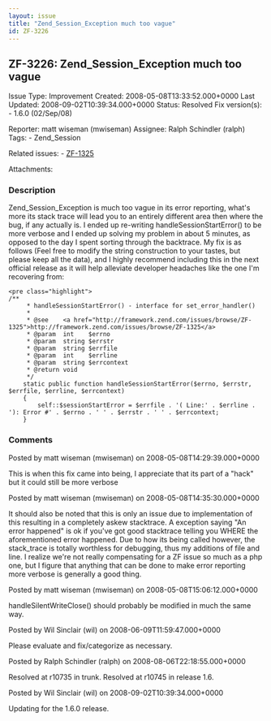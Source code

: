 ```yaml
---
layout: issue
title: "Zend_Session_Exception much too vague"
id: ZF-3226
---
```


ZF-3226: Zend\_Session\_Exception much too vague
------------------------------------------------

 Issue Type: Improvement Created: 2008-05-08T13:33:52.000+0000 Last Updated: 2008-09-02T10:39:34.000+0000 Status: Resolved Fix version(s): - 1.6.0 (02/Sep/08)
 
 Reporter:  matt wiseman (mwiseman)  Assignee:  Ralph Schindler (ralph)  Tags: - Zend\_Session
 
 Related issues: - [ZF-1325](/issues/browse/ZF-1325)
 
 Attachments: 
### Description

Zend\_Session\_Exception is much too vague in its error reporting, what's more its stack trace will lead you to an entirely different area then where the bug, if any actually is. I ended up re-writing handleSessionStartError() to be more verbose and I ended up solving my problem in about 5 minutes, as opposed to the day I spent sorting through the backtrace. My fix is as follows (Feel free to modify the string construction to your tastes, but please keep all the data), and I highly recommend including this in the next official release as it will help alleviate developer headaches like the one I'm recovering from:

 
    <pre class="highlight">
    /**
         * handleSessionStartError() - interface for set_error_handler()
         *
         * @see    <a href="http://framework.zend.com/issues/browse/ZF-1325">http://framework.zend.com/issues/browse/ZF-1325</a>
         * @param  int    $errno
         * @param  string $errstr
         * @param  string $errfile
         * @param  int    $errline
         * @param  string $errcontext
         * @return void
         */
        static public function handleSessionStartError($errno, $errstr, $errfile, $errline, $errcontext)
        {
            self::$sessionStartError = $errfile . '( Line:' . $errline . '): Error #' . $errno . ' ' . $errstr . ' ' . $errcontext;
        }
    
    


 

 

### Comments

Posted by matt wiseman (mwiseman) on 2008-05-08T14:29:39.000+0000

This is when this fix came into being, I appreciate that its part of a "hack" but it could still be more verbose

 

 

Posted by matt wiseman (mwiseman) on 2008-05-08T14:35:30.000+0000

It should also be noted that this is only an issue due to implementation of this resulting in a completely askew stacktrace. A exception saying "An error happened" is ok if you've got good stacktrace telling you WHERE the aforementioned error happened. Due to how its being called however, the stack\_trace is totally worthless for debugging, thus my additions of file and line. I realize we're not really compensating for a ZF issue so much as a php one, but I figure that anything that can be done to make error reporting more verbose is generally a good thing.

 

 

Posted by matt wiseman (mwiseman) on 2008-05-08T15:06:12.000+0000

handleSilentWriteClose() should probably be modified in much the same way.

 

 

Posted by Wil Sinclair (wil) on 2008-06-09T11:59:47.000+0000

Please evaluate and fix/categorize as necessary.

 

 

Posted by Ralph Schindler (ralph) on 2008-08-06T22:18:55.000+0000

Resolved at r10735 in trunk. Resolved at r10745 in release 1.6.

 

 

Posted by Wil Sinclair (wil) on 2008-09-02T10:39:34.000+0000

Updating for the 1.6.0 release.

 

 